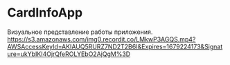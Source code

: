 # CardInfoApp
Визуальное представление работы приложения.
https://s3.amazonaws.com/img0.recordit.co/LMkwP3AGQS.mp4?AWSAccessKeyId=AKIAUQ5RURZ7ND2T2B6I&Expires=1679224173&Signature=ukYbIKI4OjrQfeROLYEbO2AjQgM%3D

